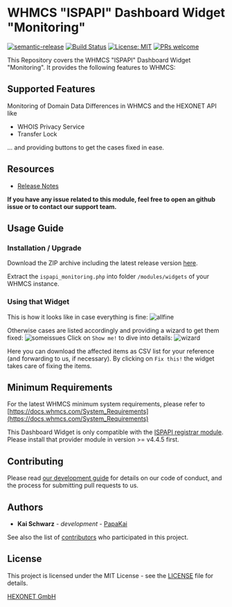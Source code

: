 # WHMCS "ISPAPI" Dashboard Widget "Monitoring" #

[![semantic-release](https://img.shields.io/badge/%20%20%F0%9F%93%A6%F0%9F%9A%80-semantic--release-e10079.svg)](https://github.com/semantic-release/semantic-release)
[![Build Status](https://travis-ci.com/hexonet/whmcs-ispapi-widget-monitoring.svg?branch=master)](https://travis-ci.com/hexonet/whmcs-ispapi-widget-monitoring)
[![License: MIT](https://img.shields.io/badge/License-MIT-blue.svg)](https://opensource.org/licenses/MIT)
[![PRs welcome](https://img.shields.io/badge/PRs-welcome-brightgreen.svg)](https://github.com/hexonet/whmcs-ispapi-widget-monitoring/blob/master/CONTRIBUTING.md)

This Repository covers the WHMCS "ISPAPI" Dashboard Widget "Monitoring". It provides the following features to WHMCS:

## Supported Features ##

Monitoring of Domain Data Differences in WHMCS and the HEXONET API like

* WHOIS Privacy Service
* Transfer Lock

... and providing buttons to get the cases fixed in ease.

## Resources ##

* [Release Notes](https://github.com/hexonet/whmcs-ispapi-widget-monitoring/releases)

**If you have any issue related to this module, feel free to open an github issue or to contact our support team.**

## Usage Guide ##

### Installation / Upgrade ###

Download the ZIP archive including the latest release version [here](https://github.com/hexonet/whmcs-ispapi-widget-monitoring/raw/master/whmcs-ispapi-widget-monitoring-latest.zip).

Extract the `ispapi_monitoring.php` into folder `/modules/widgets` of your WHMCS instance.

### Using that Widget ###

This is how it looks like in case everything is fine:
![allfine](https://user-images.githubusercontent.com/229425/94283804-c45bb600-ff51-11ea-9097-89e2067cd147.png)

Otherwise cases are listed accordingly and providing a wizard to get them fixed:
![someissues](https://user-images.githubusercontent.com/229425/94284611-eace2100-ff52-11ea-985e-d90641fe2b00.png)
Click on `Show me!` to dive into details:
![wizard](https://user-images.githubusercontent.com/229425/94284931-5a441080-ff53-11ea-9bb7-6e68b549fca2.png)

Here you can download the affected items as CSV list for your reference (and forwarding to us, if necessary).
By clicking on `Fix this!` the widget takes care of fixing the items.

## Minimum Requirements ##

For the latest WHMCS minimum system requirements, please refer to
[https://docs.whmcs.com/System_Requirements](https://docs.whmcs.com/System_Requirements)

This Dashboard Widget is only compatible with the [ISPAPI registrar module](https://github.com/hexonet/whmcs-ispapi-registrar). Please install that provider module in version >= v4.4.5 first.

## Contributing ##

Please read [our development guide](https://github.com/hexonet/whmcs-ispapi-widget-monitoring/wiki/Development-Guide) for details on our code of conduct, and the process for submitting pull requests to us.

## Authors ##

* **Kai Schwarz** - *development* - [PapaKai](https://github.com/papakai)

See also the list of [contributors](https://github.com/hexonet/whmcs-ispapi-widget-monitoring/graphs/contributors) who participated in this project.

## License ##

This project is licensed under the MIT License - see the [LICENSE](https://github.com/hexonet/whmcs-ispapi-widget-monitoring/blob/master/LICENSE) file for details.

[HEXONET GmbH](https://hexonet.net)
